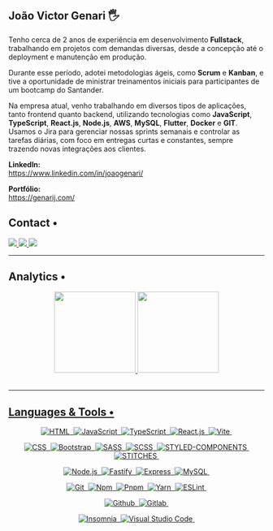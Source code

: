 ## João Victor Genari 🖐️

Tenho cerca de 2 anos de experiência em desenvolvimento <strong>Fullstack</strong>, trabalhando em projetos com demandas diversas, desde a concepção até o deployment e manutenção em produção. <br>

Durante esse período, adotei metodologias ágeis, como <strong>Scrum</strong> e <strong>Kanban</strong>, e tive a oportunidade de ministrar treinamentos iniciais para participantes de um bootcamp do Santander. <br>

Na empresa atual, venho trabalhando em diversos tipos de aplicações, tanto frontend quanto backend, utilizando tecnologias como <strong>JavaScript</strong>, <strong>TypeScript</strong>, <strong>React.js</strong>, <strong>Node.js</strong>, <strong>AWS</strong>, <strong>MySQL</strong>, <strong>Flutter</strong>, <strong>Docker</strong> e <strong>GIT</strong>. Usamos o Jira para gerenciar nossas sprints semanais e controlar as tarefas diárias, com foco em entregas curtas e constantes, sempre trazendo novas integrações aos clientes.

<strong>LinkedIn:</strong> <br>
https://www.linkedin.com/in/joaogenari/ <br>

<strong>Portfólio:</strong> <br>
https://genarij.com/ <br>

## Contact •

<div align="left">

  <a href="https://www.linkedin.com/in/joaogenari/" target="_blank">
    <img src="https://img.shields.io/badge/-LINKEDIN-05122A?style=flat&logo=Linkedin&logoColor=white"/>
  </a>
  <a href="mailto:victor.olr@hotmail.com" target="_blank">
    <img src="https://img.shields.io/badge/-EMAIL-05122A?style=flat&logo=minutemailer&logoColor=white"/>
  </a>
  <a href="https://genarij.com/" target="_blank">
    <img src="https://img.shields.io/badge/-PORTFOLIO-05122A?style=flat&logo=OpenProject&logoColor=white"/>
  </a>

</div>

<hr>

## Analytics •

<div align="center">
  <a href="https://github.com/genari-j/">
  <img height="160em" src="https://github-readme-stats.vercel.app/api?username=genari-j&show_icons=true&theme=dark"/>
  <img height="160em" src="https://github-readme-stats.vercel.app/api/top-langs/?username=genari-j&layout=compact&theme=dark"/>
</div> <br>

<hr>

## Languages & Tools •
<div align="center">

  ![HTML](https://img.shields.io/badge/-HTML-05122A?style=flat&logo=HTML5)&nbsp;
  ![JavaScript](https://img.shields.io/badge/-JavaScript-05122A?style=flat&logo=javascript)&nbsp;
  ![TypeScript](https://img.shields.io/badge/-TypeScript-05122A?style=flat&logo=typescript)&nbsp;
  ![React.js](https://img.shields.io/badge/-React.js-05122A?style=flat&logo=react&logoColor=61DAFB)&nbsp;
  ![Vite](https://img.shields.io/badge/-Vite-05122A?style=flat&logo=vite&logoColor=646CFF)&nbsp;
  
  ![CSS](https://img.shields.io/badge/-CSS-05122A?style=flat&logo=CSS3&logoColor=1572B6)&nbsp;
  ![Bootstrap](https://img.shields.io/badge/-Bootstrap-05122A?style=flat&logo=bootstrap&logoColor=563D7C)&nbsp;
  ![SASS](https://img.shields.io/badge/-SASS-05122A?style=flat&logo=sass&logoColor=CC6699)&nbsp;
  ![SCSS](https://img.shields.io/badge/-SCSS-05122A?style=flat&logo=scss&logoColor=CC6699)&nbsp;
  ![STYLED-COMPONENTS](https://img.shields.io/badge/-StyledComponents-05122A?style=flat&logo=styled-components&logoColor=DB7093)&nbsp;
  ![STITCHES](https://img.shields.io/badge/-Stitches-05122A?style=flat&logo=stitches&logoColor=DB7093)&nbsp;
  
  ![Node.js](https://img.shields.io/badge/-Node.js-05122A?style=flat&logo=node.js&logoColor=339933)&nbsp;
  ![Fastify](https://img.shields.io/badge/-Fastify-05122A?style=flat&logo=fastify&logoColor=FFFFFF)&nbsp;
  ![Express](https://img.shields.io/badge/-Express-05122A?style=flat&logo=express&logoColor=339933)&nbsp;
  ![MySQL](https://img.shields.io/badge/-MySQL-05122A?style=flat&logo=MySQL&logoColor=4479A1)&nbsp;
  
  ![Git](https://img.shields.io/badge/-Git-05122A?style=flat&logo=git)&nbsp;
  ![Npm](https://img.shields.io/badge/-Npm-05122A?style=flat&logo=npm&logoColor=CB3837)&nbsp;
  ![Pnpm](https://img.shields.io/badge/-Pnpm-05122A?style=flat&logo=pnpm&logoColor=F1A800)&nbsp;
  ![Yarn](https://img.shields.io/badge/-Yarn-05122A?style=flat&logo=yarn&logoColor=2C8EBB)&nbsp;
  ![ESLint](https://img.shields.io/badge/-ESLint-05122A?style=flat&logo=eslint&logoColor=482FBD)&nbsp;

  ![Github](https://img.shields.io/badge/-GitHub-05122A?style=flat&logo=github)&nbsp;
  ![Gitlab](https://img.shields.io/badge/-Gitlab-05122A?style=flat&logo=gitlab)&nbsp;

  ![Insomnia](https://img.shields.io/badge/-Insomnia-05122A?style=flat&logo=Insomnia&logoColor=4000BF)&nbsp;
  ![Visual Studio Code](https://img.shields.io/badge/-Visual%20Studio%20Code-05122A?style=flat&logo=visual-studio-code&logoColor=007ACC)&nbsp;
  
</div>
